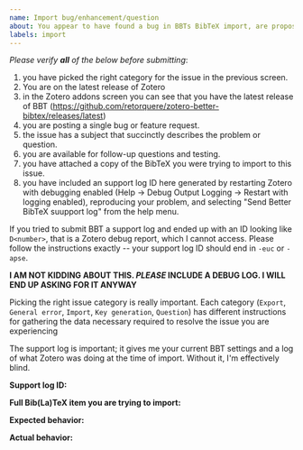 ```yaml
---
name: Import bug/enhancement/question
about: You appear to have found a bug in BBTs BibTeX import, are proposing an enhancement to the import, or have a question about importing BibTeX.
labels: import
---
```


*Please verify **all** of the below before submitting*:

1. you have picked the right category for the issue in the previous screen.
2. You are on the latest release of Zotero
3. in the Zotero addons screen you can see that you have the latest release of BBT (https://github.com/retorquere/zotero-better-bibtex/releases/latest)
4. you are posting a single bug or feature request.
5. the issue has a subject that succinctly describes the problem or question.
6. you are available for follow-up questions and testing.
7. you have attached a copy of the BibTeX you were trying to import to this issue.
8. you have included an support log ID here generated by restarting Zotero with debugging enabled (Help -> Debug Output Logging -> Restart with logging enabled), reproducing your problem, and selecting "Send Better BibTeX suupport log" from the help menu.

If you tried to submit BBT a support log and ended up with an ID looking like `D<number>`, that is a Zotero debug report, which I cannot access. Please follow the instructions exactly -- your support log ID should end in `-euc` or `-apse`.

**I AM NOT KIDDING ABOUT THIS. *PLEASE* INCLUDE A DEBUG LOG. I WILL END UP ASKING FOR IT ANYWAY**

Picking the right issue category is really important. Each category (`Export`, `General error`, `Import`, `Key generation`, `Question`) has different instructions for gathering the data necessary required to resolve the issue you are experiencing

The support log is important; it gives me your current BBT settings and a log of what Zotero was doing at the time of import. Without it, I'm effectively blind.


**Support log ID:**

**Full Bib(La)TeX item you are trying to import:**

**Expected behavior:**

**Actual behavior:**

